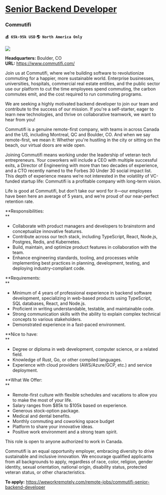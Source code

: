 # [Senior Backend Developer](https://www.remotewlb.com/apply/senior-backend-developer-38129)  
### Commutifi  
#### `💰 65k-95k USD` `🌎 North America Only`  
![](https://we-work-remotely.imgix.net/logos/0134/0535/logo.gif?ixlib=rails-4.0.0&w=50&h=50&dpr=2&fit=fill&auto=compress)

**Headquarters:** Boulder, CO  
**URL:** https://www.commutifi.com/

Join us at Commutifi, where we’re building software to revolutionize commuting for a happier, more sustainable world. Enterprise businesses, universities, hospitals, commercial real estate entities, and the public sector use our platform to cut the time employees spend commuting, the carbon commutes emit, and the cost required to run commuting programs.  
  

We are seeking a highly motivated backend developer to join our team and contribute to the success of our mission. If you're a self-starter, eager to learn new technologies, and thrive on collaborative teamwork, we want to hear from you!  
  

Commutifi is a genuine remote-first company, with teams in across Canada and the US, including Montreal, QC and Boulder, CO. And when we say remote-first, we mean it: Whether you're hustling in the city or sitting on the beach, our virtual doors are wide open.  
  

Joining Commutifi means working under the leadership of veteran tech entrepreneurs. Your coworkers will include a CEO with multiple successful exits, a Director of Engineering with more than two decades of experience, and a CTO recently named to the Forbes 30 Under 30 social impact list. This depth of experience means we’re not interested in the volatility of VC-funded startup life: Commutifi is a profitable company with long-term vision.  
  

Life is good at Commutifi, but don’t take our word for it—our employees have been here an average of 5 years, and we’re proud of our near-perfect retention rate.  
  

**Responsibilities:  
**  

  * Collaborate with product managers and developers to brainstorm and conceptualize innovative features.
  * Contribute across our tech stack, including TypeScript, React, Node.js, Postgres, Redis, and Kubernetes.
  * Build, maintain, and optimize product features in collaboration with the team.
  * Enhance engineering standards, tooling, and processes while implementing best practices in planning, development, testing, and deploying industry-compliant code.

**Requirements:  
**  

  * Minimum of 4 years of professional experience in backend software development, specializing in web-based products using TypeScript, SQL databases, React, and Node.js.
  * Proficient in writing understandable, testable, and maintainable code.
  * Strong communication skills with the ability to explain complex technical concepts to various stakeholders.
  * Demonstrated experience in a fast-paced environment.

**Nice to have:  
**  

  * Degree or diploma in web development, computer science, or a related field.
  * Knowledge of Rust, Go, or other compiled languages.
  * Experience with cloud providers (AWS/Azure/GCP, etc.) and service deployment.

**What We Offer:  
**  

  * Remote-first culture with flexible schedules and vacations to allow you to make the most of your life.
  * Salary ranges from $85k to $105k based on experience.
  * Generous stock-option package.
  * Medical and dental benefits.
  * Monthly commuting and coworking space budget
  * Platform to share your innovative ideas.
  * Positive work environment and a strong team spirit.

This role is open to anyone authorized to work in Canada.  
  

Commutifi is an equal opportunity employer, embracing diversity to drive sustainable and inclusive innovation. We encourage qualified applicants from all backgrounds to apply, regardless of race, color, religion, gender identity, sexual orientation, national origin, disability status, protected veteran status, or other characteristics.  
  

**To apply:** https://weworkremotely.com/remote-jobs/commutifi-senior-backend-developer

